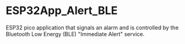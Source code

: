 # ESP32App_Alert_BLE
ESP32 pico application that signals an alarm and is controlled by the Bluetooth Low Energy (BLE) "Immediate Alert" service.
